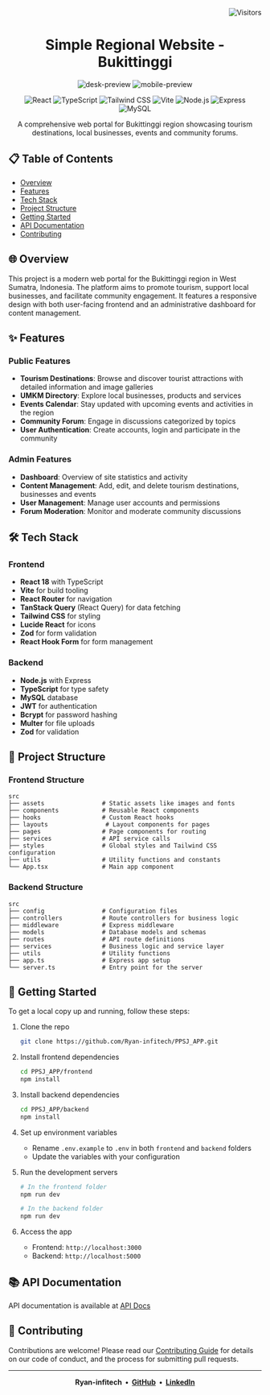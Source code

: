 <div align="right">

![Visitors](https://visitor-badge.laobi.icu/badge?page_id=Ryan-infitech.Simple-Website-Daerah)

</div>

<div align="center">

# Simple Regional Website - Bukittinggi

![desk-preview](./public/desk-preview.png)
![mobile-preview](./public/mobile-preview.png)

![React](https://img.shields.io/badge/React-18-blue)
![TypeScript](https://img.shields.io/badge/TypeScript-5-3178C6)
![Tailwind CSS](https://img.shields.io/badge/TailwindCSS-3-38B2AC)
![Vite](https://img.shields.io/badge/Vite-4-646CFF)
![Node.js](https://img.shields.io/badge/Node.js-18-339933)
![Express](https://img.shields.io/badge/Express-4-000000)
![MySQL](https://img.shields.io/badge/MySQL-8-4479A1)

<p>A comprehensive web portal for Bukittinggi region showcasing tourism destinations, local businesses, events and community forums.</p>

</div>

## 📋 Table of Contents

- [Overview](#-overview)
- [Features](#-features)
- [Tech Stack](#-tech-stack)
- [Project Structure](#-project-structure)
- [Getting Started](#-getting-started)
- [API Documentation](#-api-documentation)
- [Contributing](#-contributing)

## 🌐 Overview

This project is a modern web portal for the Bukittinggi region in West Sumatra, Indonesia. The platform aims to promote tourism, support local businesses, and facilitate community engagement. It features a responsive design with both user-facing frontend and an administrative dashboard for content management.

## ✨ Features

### Public Features

- **Tourism Destinations**: Browse and discover tourist attractions with detailed information and image galleries
- **UMKM Directory**: Explore local businesses, products and services
- **Events Calendar**: Stay updated with upcoming events and activities in the region
- **Community Forum**: Engage in discussions categorized by topics
- **User Authentication**: Create accounts, login and participate in the community

### Admin Features

- **Dashboard**: Overview of site statistics and activity
- **Content Management**: Add, edit, and delete tourism destinations, businesses and events
- **User Management**: Manage user accounts and permissions
- **Forum Moderation**: Monitor and moderate community discussions

## 🛠 Tech Stack

### Frontend

- **React 18** with TypeScript
- **Vite** for build tooling
- **React Router** for navigation
- **TanStack Query** (React Query) for data fetching
- **Tailwind CSS** for styling
- **Lucide React** for icons
- **Zod** for form validation
- **React Hook Form** for form management

### Backend

- **Node.js** with Express
- **TypeScript** for type safety
- **MySQL** database
- **JWT** for authentication
- **Bcrypt** for password hashing
- **Multer** for file uploads
- **Zod** for validation

## 📁 Project Structure

### Frontend Structure

```
src
├── assets                # Static assets like images and fonts
├── components            # Reusable React components
├── hooks                 # Custom React hooks
├── layouts                # Layout components for pages
├── pages                 # Page components for routing
├── services              # API service calls
├── styles                # Global styles and Tailwind CSS configuration
├── utils                 # Utility functions and constants
└── App.tsx               # Main app component
```

### Backend Structure

```
src
├── config                # Configuration files
├── controllers           # Route controllers for business logic
├── middleware            # Express middleware
├── models                # Database models and schemas
├── routes                # API route definitions
├── services              # Business logic and service layer
├── utils                 # Utility functions
├── app.ts                # Express app setup
└── server.ts             # Entry point for the server
```

## 🚀 Getting Started

To get a local copy up and running, follow these steps:

1. Clone the repo
   ```sh
   git clone https://github.com/Ryan-infitech/PPSJ_APP.git
   ```
2. Install frontend dependencies
   ```sh
   cd PPSJ_APP/frontend
   npm install
   ```
3. Install backend dependencies
   ```sh
   cd PPSJ_APP/backend
   npm install
   ```
4. Set up environment variables
   - Rename `.env.example` to `.env` in both `frontend` and `backend` folders
   - Update the variables with your configuration
5. Run the development servers

   ```sh
   # In the frontend folder
   npm run dev

   # In the backend folder
   npm run dev
   ```

6. Access the app
   - Frontend: `http://localhost:3000`
   - Backend: `http://localhost:5000`

## 📚 API Documentation

API documentation is available at [API Docs](https://react.dev/learn)

## 🤝 Contributing

Contributions are welcome! Please read our [Contributing Guide](CONTRIBUTING.md) for details on our code of conduct, and the process for submitting pull requests.

---

<div align="center">

**Ryan-infitech &nbsp;•&nbsp; [GitHub](https://github.com/Ryan-infitech) &nbsp;•&nbsp; [LinkedIn](https://www.linkedin.com/in/rian-septiawan/)**

</div>
